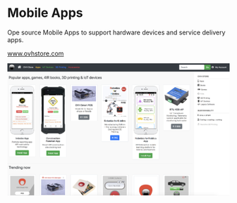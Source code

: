 Mobile Apps
===

Ope source Mobile Apps to support hardware devices and service delivery apps.

www.ovhstore.com


![My Picture](Screen-Shot-AppStore-2024-05-29-1.png)
